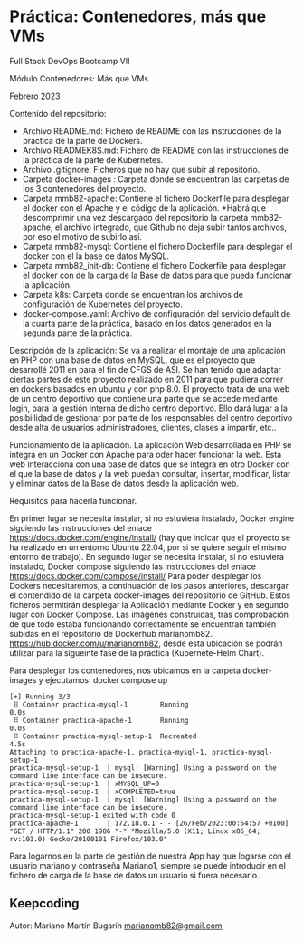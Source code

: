 # Práctica: Contenedores, más que VMs
Full Stack DevOps Bootcamp VII

Módulo Contenedores: Más que VMs

Febrero 2023

Contenido del repositorio:
* Archivo README.md: Fichero de README con las instrucciones de la práctica de la parte de Dockers.
* Archivo READMEK8S.md: Fichero de README con las instrucciones de la práctica de la parte de Kubernetes.
* Archivo .gitignore: Ficheros que no hay que subir al repositorio. 
* Carpeta docker-images : Carpeta donde se encuentran las carpetas de los 3 contenedores del proyecto.
*	Carpeta mmb82-apache: Contiene el fichero Dockerfile para desplegar el docker con el Apache y el código de la aplicación.
*Habrá que descomprimir una vez descargado del repositorio la carpeta mmb82-apache, el archivo integrado, que Github no deja subir tantos archivos, por eso el motivo de subirlo así.
*	Carpeta mmb82-mysql: Contiene el fichero Dockerfile para desplegar el docker con el la base de datos MySQL.
*	Carpeta mmb82_init-db: Contiene el fichero Dockerfile para desplegar el docker con de la carga de la Base de datos para que pueda funcionar la aplicación.
* Carpeta k8s: Carpeta donde se encuentran los archivos de configuración de Kubernetes del proyecto.
* docker-compose.yaml: Archivo de configuración del servicio default de la cuarta parte de la práctica, basado en los datos generados en la segunda parte de la práctica.

Descripción de la aplicación:
Se va a realizar el montaje de una aplicación en PHP con una base de datos en MySQL, que es el proyecto que desarrollé 2011 en para el fin de CFGS de ASI.
Se han tenido que adaptar ciertas partes de este proyecto realizado en 2011 para que pudiera correr en dockers basados en ubuntu y con php 8.0.
El proyecto trata de una web de un centro deportivo que contiene una parte que se accede mediante login, para la gestión interna de dicho centro deportivo. Ello dará lugar a la posibillidad de gestionar por parte de los responsables del centro deportivo desde alta de usuarios administradores, clientes, clases a impartir, etc..

Funcionamiento de la aplicación.
La aplicación Web desarrollada en PHP se integra en un Docker con Apache para oder hacer funcionar la web. Esta web interacciona con una base de datos que se integra en otro Docker con el que la base de datos y la web puedan consultar, insertar, modificar, listar y eliminar datos de la Base de datos desde la aplicación web.

Requisitos para hacerla funcionar.

En primer lugar se necesita instalar, si no estuviera instalado, Docker engine siguiendo las instrucciones del enlace https://docs.docker.com/engine/install/ (hay que indicar que el proyecto se ha realizado en un entorno Ubuntu 22.04, por si se quiere seguir el mismo entorno de trabajo).
En segundo lugar se necesita instalar, si no estuviera instalado, Docker compose siguiendo las instrucciones del enlace https://docs.docker.com/compose/install/ 
Para poder desplegar los Dockers necesitaremos, a continuación de los pasos anteriores, descargar el contendido de la carpeta docker-images del repositorio de GitHub. Estos ficheros permitirán desplegar la Aplicación mediante Docker y en segundo lugar con Docker Compose.
Las imágenes construidas, tras comprobación de que todo estaba funcionando correctamente se encuentran también subidas en el repositorio de Dockerhub marianomb82. https://hub.docker.com/u/marianomb82, desde esta ubicación se podrán utilizar para la sigueinte fase de la práctica (Kubernete-Helm Chart).

Para desplegar los contenedores, nos ubicamos en la carpeta docker-images y ejecutamos: docker compose up
```
[+] Running 3/3
 ⠿ Container practica-mysql-1        Running                                                                    0.0s
 ⠿ Container practica-apache-1       Running                                                                    0.0s
 ⠿ Container practica-mysql-setup-1  Recreated                                                                  4.5s
Attaching to practica-apache-1, practica-mysql-1, practica-mysql-setup-1
practica-mysql-setup-1  | mysql: [Warning] Using a password on the command line interface can be insecure.
practica-mysql-setup-1  | xMYSQL_UP=0
practica-mysql-setup-1  | xCOMPLETED=true
practica-mysql-setup-1  | mysql: [Warning] Using a password on the command line interface can be insecure.
practica-mysql-setup-1 exited with code 0
practica-apache-1       | 172.18.0.1 - - [26/Feb/2023:00:54:57 +0100] "GET / HTTP/1.1" 200 1986 "-" "Mozilla/5.0 (X11; Linux x86_64; rv:103.0) Gecko/20100101 Firefox/103.0"
```

Para logarnos en la parte de gestión de nuestra App hay que logarse con el usuario mariano y contraseña Mariano1, siempre se puede introducir en el fichero de carga de la base de datos un usuario si fuera necesario. 

## Keepcoding
Autor: 
Mariano Martín Bugarín <marianomb82@gmail.com>
